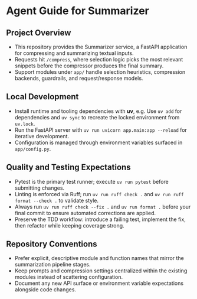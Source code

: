 # Agent Guide for Summarizer

## Project Overview
- This repository provides the Summarizer service, a FastAPI application for compressing and summarizing textual inputs.
- Requests hit `/compress`, where selection logic picks the most relevant snippets before the compressor produces the final summary.
- Support modules under `app/` handle selection heuristics, compression backends, guardrails, and request/response models.

## Local Development
- Install runtime and tooling dependencies with **uv**, e.g. Use `uv add` for dependencies and `uv sync` to recreate the locked environment from `uv.lock`.
- Run the FastAPI server with `uv run uvicorn app.main:app --reload` for iterative development.
- Configuration is managed through environment variables surfaced in `app/config.py`.

## Quality and Testing Expectations
- Pytest is the primary test runner; execute `uv run pytest` before submitting changes.
- Linting is enforced via Ruff; run `uv run ruff check .` and `uv run ruff format --check .` to validate style.
- Always run `uv run ruff check --fix .` and `uv run format .` before your final commit to ensure automated corrections are applied.
- Preserve the TDD workflow: introduce a failing test, implement the fix, then refactor while keeping coverage strong.

## Repository Conventions
- Prefer explicit, descriptive module and function names that mirror the summarization pipeline stages.
- Keep prompts and compression settings centralized within the existing modules instead of scattering configuration.
- Document any new API surface or environment variable expectations alongside code changes.
